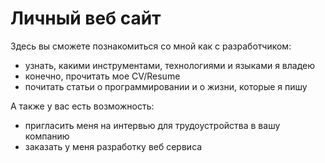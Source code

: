 # Личный веб сайт

Здесь вы сможете познакомиться со мной как с разработчиком:
- узнать, какими инструментами, технологиями и языками я владею
- конечно, прочитать мое CV/Resume
- почитать статьи о программировании и о жизни, которые я пишу

А также у вас есть возможность:
- пригласить меня на интервью для трудоустройства в вашу компанию
- заказать у меня разработку веб сервиса
